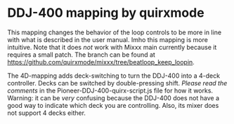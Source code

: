 # DDJ-400 mapping by quirxmode

This mapping changes the behavior of the loop controls to be more in line with what is described in the user manual. Imho this mapping is more intuitive. Note that it does *not* work with Mixxx main currently because it requires a small patch. The branch can be found at https://github.com/quirxmode/mixxx/tree/beatloop_keep_loopin.

The 4D-mapping adds deck-switching to turn the DDJ-400 into a 4-deck controller. Decks can be switched by double-pressing shift. *Please read the comments* in the Pioneer-DDJ-400-quirx-script.js file for how it works. Warning: it can be *very* confusing because the DDJ-400 does not have a good way to indicate which deck you are controlling. Also, its mixer does not support 4 decks either.
